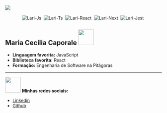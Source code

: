  <div><img src="https://github.com/user-attachments/assets/bacaf973-0fbb-45f9-a9c5-97a4a59b49ed" ></div>
 <div style="display: inline_block" align="center"><br>
  <img  alt="Lari-Js" src="https://img.shields.io/badge/javascript-%23323330.svg?style=for-the-badge&logo=javascript&logoColor=%23F7DF1E">&nbsp;
  <img  alt="Lari-Ts" src="https://img.shields.io/badge/typescript-%23007ACC.svg?style=for-the-badge&logo=typescript&logoColor=white">&nbsp;
  <img  alt="Lari-React"  src="https://img.shields.io/badge/react-%2320232a.svg?style=for-the-badge&logo=react&logoColor=%2361DAFB">&nbsp;
  <img  alt="Lari-Next" src="https://img.shields.io/badge/Next-black?style=for-the-badge&logo=next.js&logoColor=white">&nbsp;
  <img  alt="Lari-Jest" src="https://img.shields.io/badge/-jest-%23C21325?style=for-the-badge&logo=jest&logoColor=white">&nbsp;

</div>
<h2> Maria Cecília Caporale <img src="https://media.giphy.com/media/mGcNjsfWAjY5AEZNw6/giphy.gif" width="50"></h2>

- **Linguagem favorita:** JavaScript
- **Biblioteca favorita:** React
- **Formação:** Engenharia de Software na Pitágoras


----
 <img src="https://media.giphy.com/media/VgCDAzcKvsR6OM0uWg/giphy.gif" width="50"> **Minhas redes sociais:**

- [Linkedin](https://www.linkedin.com/in/mariaceciliacaporale/)
- [Github](https://github.com/ceciliacaporale)


